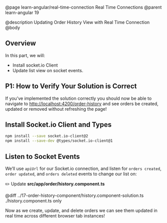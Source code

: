 @page learn-angular/real-time-connection Real Time Connections
@parent learn-angular 19

@description Updating Order History View with Real Time Connection
@body

## Overview

In this part, we will:

- Install socket.io Client
- Update list view on socket events.

## P1: How to Verify Your Solution is Correct

If you’ve implemented the solution correctly you should now be able to navigate to <a href="http://localhost:4200/order-history">http://localhost:4200/order-history</a> and see orders be created, updated or removed without refreshing the page!

## Install Socket.io Client and Types

```bash
npm install --save socket.io-client@2
npm install --save-dev @types/socket.io-client@1
```

## Listen to Socket Events

We’ll use `apiUrl` for our Socket.io connection, and listen for `orders created`, `order updated`, and `orders deleted` events to change our list on:

✏️ Update **src/app/order/history.component.ts**

@diff ../17-order-history-component/history.component-solution.ts ./history.component.ts only

Now as we create, update, and delete orders we can see them updated in real time across different browser tab instances!
